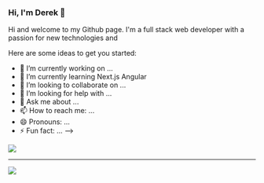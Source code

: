### Hi, I'm Derek 👋

Hi and welcome to my Github page. I'm a full stack web developer with a passion for new technologies and 

Here are some ideas to get you started:

- 🔭 I’m currently working on ...
- 🌱 I’m currently learning Next.js Angular
- 👯 I’m looking to collaborate on ...
- 🤔 I’m looking for help with ...
- 💬 Ask me about ...
- 📫 How to reach me: ...
- 😄 Pronouns: ...
- ⚡ Fun fact: ...
-->


<a href="https://github.com/Daggy1234">
  <img src="https://github-readme-stats.vercel.app/api?username=wolfwood87&show_icons=true&hide_border=true" />
</a>

---

<a href="https://github.com/Daggy1234">
  <img src="https://github-readme-stats.vercel.app/api/top-langs/?username=wolfwood87&layout=compact" />
</a>
